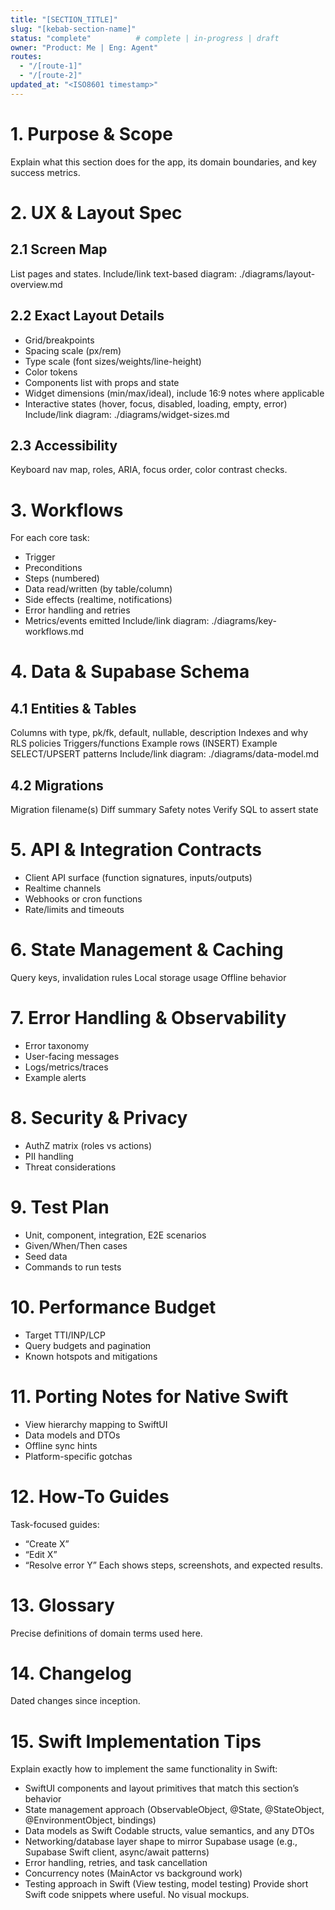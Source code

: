 ```yaml
---
title: "[SECTION_TITLE]"
slug: "[kebab-section-name]"
status: "complete"          # complete | in-progress | draft
owner: "Product: Me | Eng: Agent"
routes:
  - "/[route-1]"
  - "/[route-2]"
updated_at: "<ISO8601 timestamp>"
---
```


# 1. Purpose & Scope
Explain what this section does for the app, its domain boundaries, and key success metrics.

# 2. UX & Layout Spec
## 2.1 Screen Map
List pages and states.
Include/link text-based diagram: ./diagrams/layout-overview.md

## 2.2 Exact Layout Details
- Grid/breakpoints
- Spacing scale (px/rem)
- Type scale (font sizes/weights/line-height)
- Color tokens
- Components list with props and state
- Widget dimensions (min/max/ideal), include 16:9 notes where applicable
- Interactive states (hover, focus, disabled, loading, empty, error)
Include/link diagram: ./diagrams/widget-sizes.md

## 2.3 Accessibility
Keyboard nav map, roles, ARIA, focus order, color contrast checks.

# 3. Workflows
For each core task:
- Trigger
- Preconditions
- Steps (numbered)
- Data read/written (by table/column)
- Side effects (realtime, notifications)
- Error handling and retries
- Metrics/events emitted
Include/link diagram: ./diagrams/key-workflows.md

# 4. Data & Supabase Schema
## 4.1 Entities & Tables
Columns with type, pk/fk, default, nullable, description
Indexes and why
RLS policies
Triggers/functions
Example rows (INSERT)
Example SELECT/UPSERT patterns
Include/link diagram: ./diagrams/data-model.md

## 4.2 Migrations
Migration filename(s)
Diff summary
Safety notes
Verify SQL to assert state

# 5. API & Integration Contracts
- Client API surface (function signatures, inputs/outputs)
- Realtime channels
- Webhooks or cron functions
- Rate/limits and timeouts

# 6. State Management & Caching
Query keys, invalidation rules
Local storage usage
Offline behavior

# 7. Error Handling & Observability
- Error taxonomy
- User-facing messages
- Logs/metrics/traces
- Example alerts

# 8. Security & Privacy
- AuthZ matrix (roles vs actions)
- PII handling
- Threat considerations

# 9. Test Plan
- Unit, component, integration, E2E scenarios
- Given/When/Then cases
- Seed data
- Commands to run tests

# 10. Performance Budget
- Target TTI/INP/LCP
- Query budgets and pagination
- Known hotspots and mitigations

# 11. Porting Notes for Native Swift
- View hierarchy mapping to SwiftUI
- Data models and DTOs
- Offline sync hints
- Platform-specific gotchas

# 12. How-To Guides
Task-focused guides:
- “Create X”
- “Edit X”
- “Resolve error Y”
Each shows steps, screenshots, and expected results.

# 13. Glossary
Precise definitions of domain terms used here.

# 14. Changelog
Dated changes since inception.

# 15. Swift Implementation Tips
Explain exactly how to implement the same functionality in Swift:
- SwiftUI components and layout primitives that match this section’s behavior
- State management approach (ObservableObject, @State, @StateObject, @EnvironmentObject, bindings)
- Data models as Swift Codable structs, value semantics, and any DTOs
- Networking/database layer shape to mirror Supabase usage (e.g., Supabase Swift client, async/await patterns)
- Error handling, retries, and task cancellation
- Concurrency notes (MainActor vs background work)
- Testing approach in Swift (View testing, model testing)
Provide short Swift code snippets where useful. No visual mockups.
